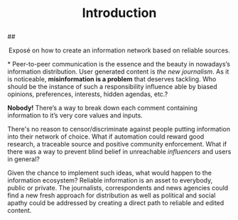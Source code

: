 
# <p align="center">Introduction</p>

##<p align="center">Exposé on how to create an information network based on reliable sources. </p>*
Peer-to-peer communication is the essence and the beauty in nowadays’s information distribution. User generated content is _the new journalism_. As it is noticeable, **misinformation is a problem** that deserves tackling. Who should be the instance of such a responsibility influence able  by biased opinions, preferences, interests, hidden agendas, etc.?

**Nobody!** There’s a way to break down each comment containing information to it’s very core values and inputs.

There's no reason to censor/discriminate against people putting information into their network of choice. What if automation could reward good research, a traceable source and positive community enforcement. What if there was a way to prevent blind belief in unreachable _influencers_ and users in general?

Given the chance to implement such ideas, what would happen to the information ecosystem? Reliable information is an asset to everybody, public or private. The journalists, correspondents  and news agencies could find a new fresh approach for distribution as well as political and social apathy could be addressed by creating a direct path to reliable and edited content.
  
<!--stackedit_data:
eyJoaXN0b3J5IjpbMTQwNjQ3NDcxMSwtMTg2NjM5MTExNSwtOT
c2ODMyMzY1LDEzNTkxNTM4MSwzMTg5NTA4MTUsMjEzNTQ4NjM4
NywxMjc5NTY1NDQ0LDEwNzUyOTQ4NDYsLTE1NDM4NTMwMzddfQ
==
-->
